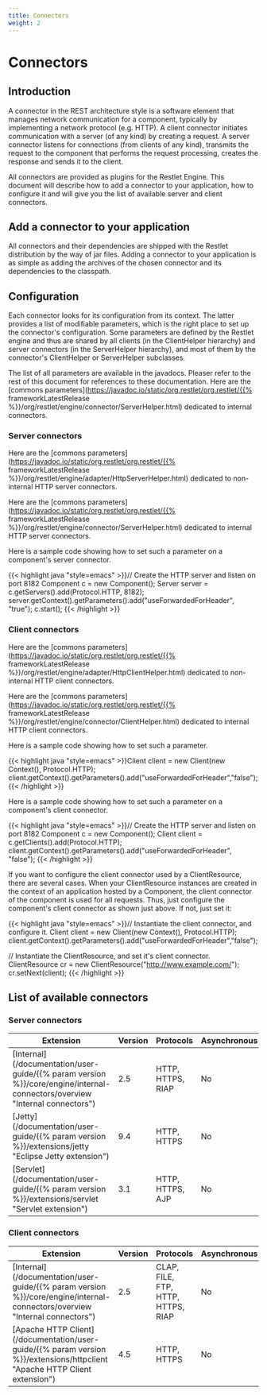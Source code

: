 ```yaml
---
title: Connectors
weight: 2
---
```

# Connectors

## Introduction

A connector in the REST architecture style is a software element that
manages network communication for a component, typically by implementing
a network protocol (e.g. HTTP). A client connector initiates
communication with a server (of any kind) by creating a request. A
server connector listens for connections (from clients of any kind),
transmits the request to the component that performs the request
processing, creates the response and sends it to the client.

All connectors are provided as plugins for the Restlet Engine. This
document will describe how to add a connector to your application, how
to configure it and will give you the list of available server and
client connectors.

## Add a connector to your application

All connectors and their dependencies are shipped with the Restlet
distribution by the way of jar files. Adding a connector to your
application is as simple as adding the archives of the chosen connector
and its dependencies to the classpath.

## Configuration

Each connector looks for its configuration from its context. The latter
provides a list of modifiable parameters, which is the right place to
set up the connector's configuration. Some parameters are defined by the
Restlet engine and thus are shared by all clients (in the ClientHelper
hierarchy) and server connectors (in the ServerHelper hierarchy), and
most of them by the connector's ClientHelper or ServerHelper subclasses.

The list of all parameters are available in the javadocs. Pleaser refer
to the rest of this document for references to these documentation. Here
are the [commons
parameters](https://javadoc.io/static/org.restlet/org.restlet/{{% frameworkLatestRelease %}}/org/restlet/engine/connector/ServerHelper.html)
dedicated to internal connectors.

### Server connectors

Here are the [commons
parameters](https://javadoc.io/static/org.restlet/org.restlet/{{% frameworkLatestRelease %}}/org/restlet/engine/adapter/HttpServerHelper.html)
dedicated to non-internal HTTP server connectors.

Here are the [commons
parameters](https://javadoc.io/static/org.restlet/org.restlet/{{% frameworkLatestRelease %}}/org/restlet/engine/connector/ServerHelper.html)
dedicated to internal HTTP server connectors.

Here is a sample code showing how to set such a parameter on a
component's server connector.

{{< highlight java "style=emacs" >}}// Create the HTTP server and listen on port 8182
Component c = new Component();
Server server = c.getServers().add(Protocol.HTTP, 8182);
server.getContext().getParameters().add("useForwardedForHeader", "true");
c.start();
{{< /highlight >}}

### Client connectors

Here are the [commons parameters](https://javadoc.io/static/org.restlet/org.restlet/{{% frameworkLatestRelease %}}/org/restlet/engine/adapter/HttpClientHelper.html)
dedicated to non-internal HTTP client connectors.

Here are the [commons parameters](https://javadoc.io/static/org.restlet/org.restlet/{{% frameworkLatestRelease %}}/org/restlet/engine/connector/ClientHelper.html)
dedicated to internal HTTP client connectors.

Here is a sample code showing how to set such a parameter.

{{< highlight java "style=emacs" >}}Client client = new Client(new Context(), Protocol.HTTP);
client.getContext().getParameters().add("useForwardedForHeader","false");
{{< /highlight >}}

Here is a sample code showing how to set such a parameter on a
component's client connector.

{{< highlight java "style=emacs" >}}// Create the HTTP server and listen on port 8182
Component c = new Component();
Client client = c.getClients().add(Protocol.HTTP);
client.getContext().getParameters().add("useForwardedForHeader", "false");
{{< /highlight >}}

If you want to configure the client connector used by a ClientResource,
there are several cases. When your ClientResource instances are created
in the context of an application hosted by a Component, the client
connector of the component is used for all requests. Thus, just
configure the component's client connector as shown just above. If not,
just set it:

{{< highlight java "style=emacs" >}}// Instantiate the client connector, and configure it.
Client client = new Client(new Context(), Protocol.HTTP);
client.getContext().getParameters().add("useForwardedForHeader","false");

// Instantiate the ClientResource, and set it's client connector.
ClientResource cr = new ClientResource("http://www.example.com/");
cr.setNext(client);
{{< /highlight >}}

## List of available connectors

### Server connectors

Extension | Version | Protocols | Asynchronous | Comment
--------- | ------- | --------- | ------------ | ---------
[Internal](/documentation/user-guide/{{% param version %}}/core/engine/internal-connectors/overview "Internal connectors") | 2.5 | HTTP, HTTPS, RIAP | No | Recommended for development and lightweight deployments
[Jetty](/documentation/user-guide/{{% param version %}}/extensions/jetty "Eclipse Jetty extension") | 9.4 | HTTP, HTTPS | No | Recommended for robust and scalable deployments
[Servlet](/documentation/user-guide/{{% param version %}}/extensions/servlet "Servlet extension") | 3.1 | HTTP, HTTPS, AJP | No | Recommended for deployments inside Java EE servers

### Client connectors

Extension | Version | Protocols | Asynchronous | Proxy | Comment
--------- | ------- | --------- | ------------ | ----- | -------
[Internal](/documentation/user-guide/{{% param version %}}/core/engine/internal-connectors/overview "Internal connectors") | 2.5 | CLAP, FILE, FTP, HTTP, HTTPS, RIAP | No | Yes | Recommended for development and lightweight deployments
[Apache HTTP Client](/documentation/user-guide/{{% param version %}}/extensions/httpclient "Apache HTTP Client extension") | 4.5 | HTTP, HTTPS | No | Yes | Recommended for robust and scalable deployments
